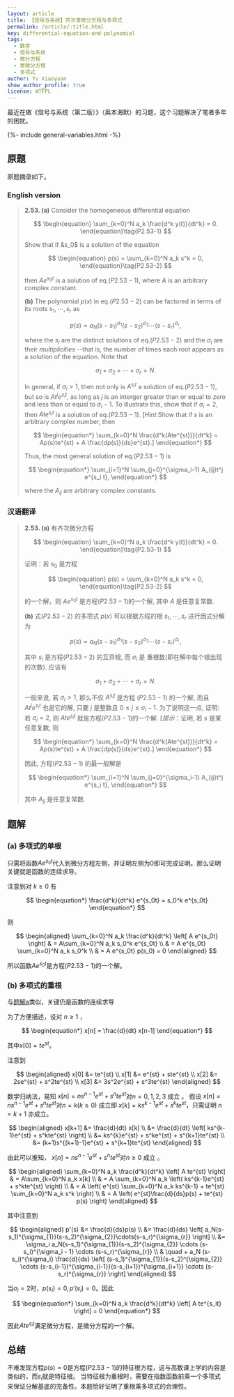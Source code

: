 ```yaml
---
layout: article
title: 【信号与系统】齐次常微分方程与多项式
permalink: /article/:title.html
key: differential-equation-and-polynomial
tags: 
  - 数学
  - 信号与系统
  - 微分方程
  - 常微分方程
  - 多项式
author: Yu Xiaoyuan
show_author_profile: true
license: WTFPL
---
```


最近在做《信号与系统（第二版）》（奥本海默）的习题，这个习题解决了笔者多年的困扰。

<!--more-->

<!-- begin include -->
{%- include general-variables.html -%}
<!-- end include -->

<!-- begin private variable of Liquid -->

<!-- end private variable of Liquid -->

## 原题

原题摘录如下。

### English version

>**2.53. (a)** Consider the homogeneous differential equation
>
>$$
>\begin{equation}
>    \sum_{k=0}^N a_k \frac{d^k y(t)}{dt^k} = 0.
>\end{equation}\tag{P2.53-1}
>$$
>
>Show that if &s_0$ is a solution of the equation
>
>$$
>\begin{equation}
>    p(s) = \sum_{k=0}^N a_k s^k = 0,
>\end{equation}\tag{P2.53-2}
>$$
>
>then $Ae^{s_0t}$ is a solution of eq.$(P2.53-1)$, where $A$ is an arbitrary complex constant.
>
>**(b)** The polynomial $p(x)$ in eq.$(P2.53-2)$ can be factored in terms of its roots $s_1,\cdots,s_r$ as
>
>$$
>\begin{equation*}
>    p(s) = a_N(s-s_1)^{\sigma_{1}}(s-s_2)^{\sigma_{2}}\cdots(s-s_r)^{\sigma_{r}} ,
>\end{equation*}
>$$
>
>where the $s_i$ are the distinct solutions of eq.$(P2.53-2)$ and the $\sigma_i$ are their *multiplicities*
>--that is, the number of times each root appears as a solution of the equation. Note that
>
>$$
>\begin{equation*}
>    \sigma_1 + \sigma_2 + \cdots + \sigma_r = N.
>\end{equation*}
>$$
>
>In general, if $\sigma_i > 1$, then not only is $A^{s_i t}$ a solution of eq.$(P2.53-1)$,
>but so is $At^je^{s_it}$, as long as $j$ is an interger greater than or equal to zero and less than or equal to $\sigma_i-1$.
>To illustrate this, show that if $\sigma_i=2$, then $Ate^{s_it}$ is a solution of eq.$(P2.53-1)$.
>[*Hint*:Show that if $s$ is an arbitrary complex number, then
>
>$$
>\begin{equation*}
>    \sum_{k=0}^N \frac{d^k(Ate^{st})}{dt^k} = Ap(s)te^{st} + A \frac{dp(s)}{ds}e^{st}.]
>\end{equation*}
>$$
>
>Thus, the most general solution of eq.$(P2.53-1)$ is
>
>$$
>\begin{equation*}
>    \sum_{i=1}^N \sum_{j=0}^{\sigma_i-1} A_{ij}t^j e^{s_i t},
>\end{equation*}
>$$
>
>where the $A_{ij}$ are arbitrary complex constants.

### 汉语翻译

>**2.53. (a)** 有齐次微分方程
>
>$$
>\begin{equation}
>    \sum_{k=0}^N a_k \frac{d^k y(t)}{dt^k} = 0.
>\end{equation}\tag{P2.53-1}
>$$
>
>证明：若 $s_0$ 是方程
>
>$$
>\begin{equation}
>    p(s) = \sum_{k=0}^N a_k s^k = 0,
>\end{equation}\tag{P2.53-2}
>$$
>
>的一个解，则 $Ae^{s_0t}$ 是方程$(P2.53-1)$的一个解, 其中 $A$ 是任意复常数.
>
>**(b)** 式$(P2.53-2)$ 的多项式 $p(x)$ 可以根据方程的根 $s_1,\cdots,s_r$ 进行因式分解为
>
>$$
>\begin{equation*}
>    p(s) = a_N(s-s_1)^{\sigma_{1}}(s-s_2)^{\sigma_{2}}\cdots(s-s_r)^{\sigma_{r}} ,
>\end{equation*}
>$$
>
>其中 $s_i$ 是方程$(P2.53-2)$ 的互异根, 而 $\sigma_i$ 是 重根数(即在解中每个根出现的次数). 应该有
>
>$$
>\begin{equation*}
>    \sigma_1 + \sigma_2 + \cdots + \sigma_r = N.
>\end{equation*}
>$$
>
>一般来说, 若 $\sigma_i > 1$, 那么不仅 $A^{s_i t}$ 是方程 $(P2.53-1)$ 的一个解,
>而且 $At^je^{s_it}$ 也是它的解, 只要 $j$ 是整数且 $0 \leq j \leq \sigma_i-1$.
>为了说明这一点, 证明: 若 $\sigma_i=2$, 则 $Ate^{s_it}$ 就是方程$(P2.53-1)$的一个解.
>[*提示*：证明, 若 $s$ 是某任意复数, 则
>
>$$
>\begin{equation*}
>    \sum_{k=0}^N \frac{d^k(Ate^{st})}{dt^k} = Ap(s)te^{st} + A \frac{dp(s)}{ds}e^{st}.]
>\end{equation*}
>$$
>
>因此, 方程$(P2.53-1)$ 的最一般解是
>
>$$
>\begin{equation*}
>    \sum_{i=1}^N \sum_{j=0}^{\sigma_i-1} A_{ij}t^j e^{s_i t},
>\end{equation*}
>$$
>
>其中 $A_{ij}$ 是任意复常数.

## 题解

### **(a)** 多项式的单根

只需将函数$A e^{s_0t}$代入到微分方程左侧，并证明左侧为$0$即可完成证明。那么证明关键就是函数的连续求导。

注意到对 $k\geq 0$ 有

$$
\begin{equation*}
    \frac{d^k}{dt^k} e^{s_0t} = s_0^k e^{s_0t}
\end{equation*}
$$

则

<!-- $$
\begin{equation*}
    \sum_{k=0}^N a_k \frac{d^k}{dt^k} \left[ A e^{s_0t} \right] = A\sum_{k=0}^N a_k s_0^k e^{s_0t}
\end{equation*}
$$ -->

$$
\begin{aligned}
    \sum_{k=0}^N a_k \frac{d^k}{dt^k} \left[ A e^{s_0t} \right] & = A\sum_{k=0}^N a_k s_0^k e^{s_0t} \\
    & = A e^{s_0t} \sum_{k=0}^N a_k s_0^k \\
    & = A e^{s_0t} p(s_0) = 0
\end{aligned}
$$

所以函数$A e^{s_0t}$是方程$(P2.53-1)$的一个解。

### **(b)** 多项式的重根

与[题解a](#a-多项式的单根)类似，关键仍是函数的连续求导

为了方便描述，设对 $n \geq 1$ ，

$$
\begin{equation*}
    x[n] = \frac{d}{dt} x[n-1]
\end{equation*}
$$

其中$x[0] = te^{st}$。

注意到

$$
\begin{aligned}
    x[0] &= te^{st} \\
    x[1] &= e^{st} + ste^{st} \\
    x[2] &= 2se^{st} + s^2te^{st} \\
    x[3] &= 3s^2e^{st} + s^3te^{st}
\end{aligned}
$$

数学归纳法，易知 $x[n] = ns^{n-1}e^{st} + s^nte^{st}$对$n=0,1,2,3$ 成立 。
假设 $x[n] = ns^{n-1}e^{st} + s^nte^{st}$对$n=k(k\geq 0)$ 成立即 $x[k] = ks^{k-1}e^{st} + s^kte^{st}$，只需证明 $n=k+1$ 亦成立。

$$
\begin{aligned}
    x[k+1] &= \frac{d}{dt} x[k] \\
    &= \frac{d}{dt} \left[ ks^{k-1}e^{st} + s^kte^{st} \right] \\
    &= ks^{k}e^{st} + s^ke^{st} + s^{k+1}te^{st} \\
    &= (k+1)s^{(k+1)-1}e^{st} + s^{k+1}te^{st}
\end{aligned}
$$

由此可以推知， $x[n] = ns^{n-1}e^{st} + s^nte^{st}$对$n \geq 0$ 成立 。

$$
\begin{aligned}
    \sum_{k=0}^N a_k \frac{d^k}{dt^k} \left[ A te^{st} \right] & = A\sum_{k=0}^N a_k x[k] \\
    & = A \sum_{k=0}^N a_k \left( ks^{k-1}e^{st} + s^kte^{st} \right) \\
    & = A \left( e^{st} \sum_{k=0}^N a_k ks^{k-1} + te^{st} \sum_{k=0}^N a_k s^k \right) \\
    & = A \left( e^{st}\frac{d}{ds}p(s) + te^{st} p(s) \right)
\end{aligned}
$$

其中注意到

$$
\begin{aligned}
    p'(s) &= \frac{d}{ds}p(s) \\
    &= \frac{d}{ds} \left[ a_N(s-s_1)^{\sigma_{1}}(s-s_2)^{\sigma_{2}}\cdots(s-s_r)^{\sigma_{r}} \right] \\
    &= \sigma_i a_N(s-s_1)^{\sigma_{1}}(s-s_2)^{\sigma_{2}} \cdots (s-s_i)^{\sigma_i - 1} \cdots (s-s_r)^{\sigma_{r}} \\
    & \quad + a_N (s-s_i)^{\sigma_i} \frac{d}{ds} \left[ (s-s_1)^{\sigma_{1}}(s-s_2)^{\sigma_{2}} \cdots (s-s_{i-1})^{\sigma_{i-1}}(s-s_{i+1})^{\sigma_{i+1}} \cdots (s-s_r)^{\sigma_{r}} \right]
\end{aligned}
$$

当$\sigma_i=2$时，$p(s_i) = 0, p'(s_i) = 0$。因此

$$
\begin{equation*}
    \sum_{k=0}^N a_k \frac{d^k}{dt^k} \left[ A te^{s_it} \right] = 0
\end{equation*}
$$

因此$A te^{s_it}$满足微分方程，是微分方程的一个解。

## 总结

不难发现方程$p(s)=0$是方程$(P2.53-1)$的特征根方程，这与高数课上学的内容是类似的，而$s_i$就是特征根。
当特征根为重根时，需要在指数函数前乘一个多项式来保证分解基底的完备性。本题恰好证明了重根乘多项式的合理性。
